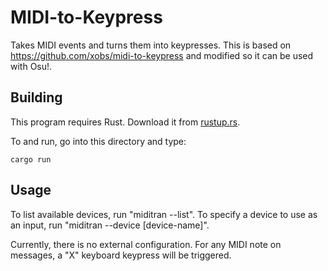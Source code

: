 MIDI-to-Keypress
================

Takes MIDI events and turns them into keypresses.  This is based on https://github.com/xobs/midi-to-keypress and modified so it can be used with Osu!.

Building
--------

This program requires Rust.  Download it from [rustup.rs](https://rustup.rs).

To and run, go into this directory and type:

````
cargo run
````

Usage
-----

To list available devices, run "miditran --list".  To specify a device to use as an input, run "miditran --device [device-name]".

Currently, there is no external configuration. For any MIDI note on messages, a "X" keyboard keypress will be triggered.
